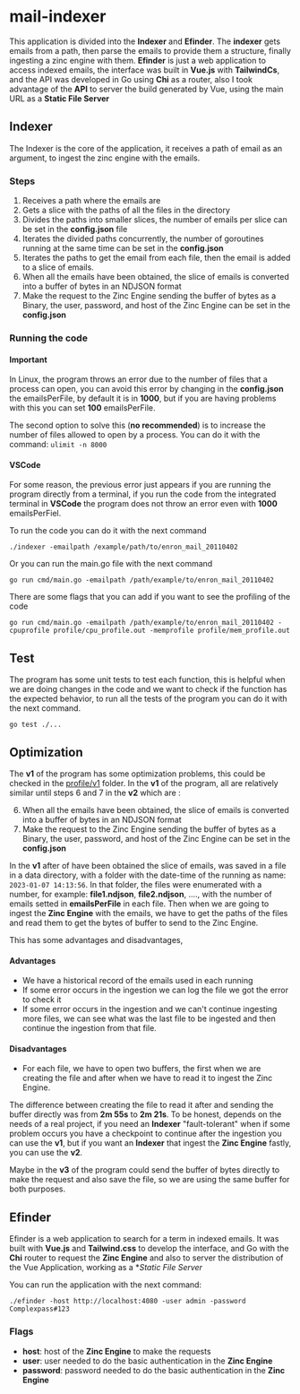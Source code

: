 # mail-indexer

This application is divided into the **Indexer** and **Efinder**. The **indexer** gets emails from a path, then parse the emails to provide them a structure, finally ingesting a zinc engine with them.
**Efinder** is just a web application to access indexed emails, the interface was built in **Vue.js** with **TailwindCs**, and the API was developed in Go using **Chi** as a router, also I took advantage of the **API** to server the build generated by Vue, using the main URL as a **Static File Server**

## Indexer
The Indexer is the core of the application, it receives a path of email as an argument, to ingest the zinc engine with the emails.
### Steps 
1. Receives a path where the emails are
2. Gets a slice with the paths of all the files in the directory
3. Divides the paths into smaller slices, the number of emails per slice can be set in the **config.json** file
4. Iterates the divided paths concurrently, the number of goroutines running at the same time can be set in the **config.json**
5. Iterates the paths to get the email from each file, then the email is added to a slice of emails.
6. When all the emails have been obtained, the slice of emails is converted into a buffer of bytes in an NDJSON format
7. Make the request to the Zinc Engine sending the buffer of bytes as a Binary, the user, password, and host of the Zinc Engine can be set in the **config.json**
### Running the code
#### Important
In Linux, the program throws an error due to the number of files that a process can open, you can avoid this error by changing in the **config.json** the emailsPerFile, by default it is in **1000**, but if you are having problems with this you can set **100** emailsPerFile.

The second option to solve this (**no recommended**) is to increase the number of files allowed to open by a process. You can do it with the command: `ulimit -n 8000`
#### VSCode
For some reason, the previous error just appears if you are running the program directly from a terminal, if you run the code from the integrated terminal in **VSCode** the program does not throw an error even with **1000** emailsPerFiel.

To run the code you can do it with the next command

    ./indexer -emailpath /example/path/to/enron_mail_20110402
Or you can run the main.go file with the next command

    go run cmd/main.go -emailpath /path/example/to/enron_mail_20110402 
There are some flags that you can add if you want to see the profiling of the code

    go run cmd/main.go -emailpath /path/example/to/enron_mail_20110402 -cpuprofile profile/cpu_profile.out -memprofile profile/mem_profile.out 

## Test
The program has some unit tests to test each function, this is helpful when we are doing changes in the code and we want to check if the function has the expected behavior, to run all the tests of the program you can do it with the next command.

    go test ./...
  
## Optimization
The **v1** of the program has some optimization problems, this could be checked in the [profile/v1](https://github.com/mata649/mail_indexer/tree/master/indexer/profile/v2) folder. 
In the **v1** of the program, all are relatively similar until steps 6 and 7 in the **v2** which are :

 6. When all the emails have been obtained, the slice of emails is converted into a buffer of bytes in an NDJSON format
 7. Make the request to the Zinc Engine sending the buffer of bytes as a Binary, the user, password, and host of the Zinc Engine can be set in the **config.json**

In the **v1** after of have been obtained the slice of emails, was saved in a file in a data directory, with a folder with the date-time of the running as name: `2023-01-07 14:13:56`. In that folder, the files were enumerated with a number, for example: **file1.ndjson**, **file2.ndjson**, ...., with the number of emails setted in **emailsPerFile** in each file. Then when we are going to ingest the **Zinc Engine** with the emails, we have to get the paths of the files and read them to get the bytes of buffer to send to the Zinc Engine.

This has some advantages and disadvantages,
#### Advantages

 - We have a historical record of the emails used in each running
 - If some error occurs in the ingestion we can log the file we got the error to check it
 - If some error occurs in the ingestion and we can't continue ingesting more files, we can see what was the last file to be ingested and then continue the ingestion from that file.
#### Disadvantages
 - For each file, we have to open two buffers, the first when we are creating the file and after when we have to read it to ingest the Zinc Engine. 

The difference between creating the file to read it after and sending the buffer directly was from **2m 55s** to **2m 21s**. To be honest, depends on the needs of a real project, if you need an **Indexer** "fault-tolerant" when if some problem occurs you have a checkpoint to continue after the ingestion you can use the **v1**, but if you want an **Indexer** that ingest the **Zinc Engine** fastly, you can use the **v2**. 

Maybe in the **v3** of the program could send the buffer of bytes directly to make the request and also save the file, so we are using the same buffer for both purposes. 
## Efinder
Efinder is a web application to search for a term in indexed emails. It was built with **Vue.js** and **Tailwind.css** to develop the interface, and Go with the **Chi** router to request the **Zinc Engine** and also to server the distribution of the Vue Application, working as a **Static File Server*

You can run the application with the next command:

    ./efinder -host http://localhost:4080 -user admin -password Complexpass#123
### Flags

 - **host**: host of the **Zinc Engine** to make the requests
 - **user**: user needed to do the basic authentication in the **Zinc Engine**
 - **password**: password needed to do the basic authentication in the **Zinc Engine**
